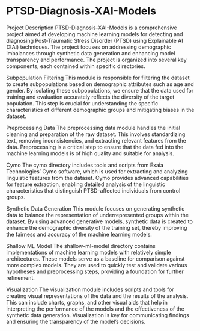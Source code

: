 # PTSD-Diagnosis-XAI-Models
Project Description
PTSD-Diagnosis-XAI-Models is a comprehensive project aimed at developing machine learning models for detecting and diagnosing Post-Traumatic Stress Disorder (PTSD) using Explainable AI (XAI) techniques. The project focuses on addressing demographic imbalances through synthetic data generation and enhancing model transparency and performance. The project is organized into several key components, each contained within specific directories.

Subpopulation Filtering
This module is responsible for filtering the dataset to create subpopulations based on demographic attributes such as age and gender. By isolating these subpopulations, we ensure that the data used for training and evaluation accurately reflects the diversity of the target population. This step is crucial for understanding the specific characteristics of different demographic groups and mitigating biases in the dataset.

Preprocessing Data
The preprocessing data module handles the initial cleaning and preparation of the raw dataset. This involves standardizing text, removing inconsistencies, and extracting relevant features from the data. Preprocessing is a critical step to ensure that the data fed into the machine learning models is of high quality and suitable for analysis.

Cymo
The cymo directory includes tools and scripts from Exaia Technologies’ Cymo software, which is used for extracting and analyzing linguistic features from the dataset. Cymo provides advanced capabilities for feature extraction, enabling detailed analysis of the linguistic characteristics that distinguish PTSD-affected individuals from control groups.

Synthetic Data Generation
This module focuses on generating synthetic data to balance the representation of underrepresented groups within the dataset. By using advanced generative models, synthetic data is created to enhance the demographic diversity of the training set, thereby improving the fairness and accuracy of the machine learning models.

Shallow ML Model
The shallow-ml-model directory contains implementations of machine learning models with relatively simple architectures. These models serve as a baseline for comparison against more complex models. They are used to quickly test and validate various hypotheses and preprocessing steps, providing a foundation for further refinement.

Visualization
The visualization module includes scripts and tools for creating visual representations of the data and the results of the analysis. This can include charts, graphs, and other visual aids that help in interpreting the performance of the models and the effectiveness of the synthetic data generation. Visualization is key for communicating findings and ensuring the transparency of the model’s decisions.
